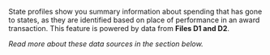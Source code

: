 State profiles show you summary information about spending that
has gone to states, as they are identified based on place of
performance in an award transaction. This feature is powered by
data from **Files D1 and D2**.

*Read more about these data sources in the section below.*

